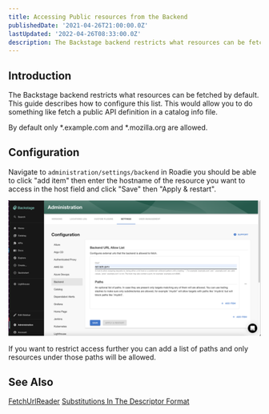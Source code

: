```yaml
---
title: Accessing Public resources from the Backend
publishedDate: '2021-04-26T21:00:00.0Z'
lastUpdated: '2022-04-26T08:33:00.0Z'
description: The Backstage backend restricts what resources can be fetched by default. This describes how to add sources which can be accessed.
---
```


## Introduction

The Backstage backend restricts what resources can be fetched by default. 
This guide describes how to configure this list. This would allow you to do something like 
fetch a public API definition in a catalog info file.

By default only *.example.com and *.mozilla.org are allowed.

## Configuration

Navigate to `administration/settings/backend` in Roadie you should be able to click "add item" then enter the hostname of
the resource you want to access in the host field and click "Save" then "Apply & restart".

![allow reading](./allow-reading.png)

If you want to restrict access further you can add a list of paths and only resources under those paths will be allowed.

## See Also

[FetchUrlReader](https://backstage.io/docs/reference/backend-common.fetchurlreader#properties)
[Substitutions In The Descriptor Format](https://backstage.io/docs/features/software-catalog/descriptor-format#substitutions-in-the-descriptor-format)
